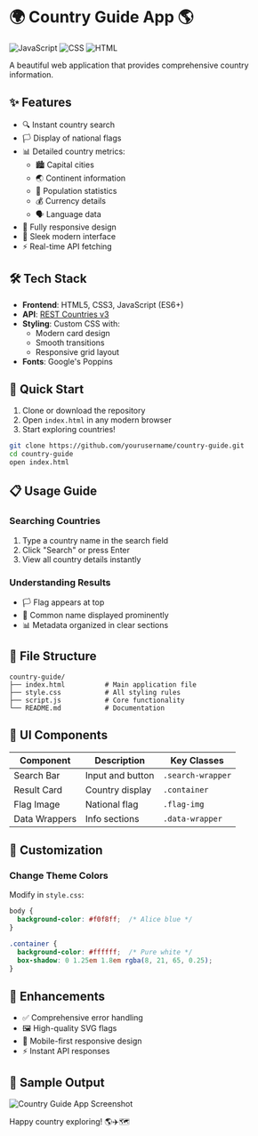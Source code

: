# 🌍 Country Guide App 🌎

![JavaScript](https://img.shields.io/badge/JavaScript-ES6+-yellow) ![CSS](https://img.shields.io/badge/CSS-3-blue) ![HTML](https://img.shields.io/badge/HTML-5-orange) 

A beautiful web application that provides comprehensive country information.

## ✨ Features

- 🔍 Instant country search
- 🏳️ Display of national flags
- 📊 Detailed country metrics:
  - 🏙️ Capital cities
  - 🌏 Continent information
  - 👥 Population statistics
  - 💰 Currency details
  - 🗣️ Language data
- 📱 Fully responsive design
- 🎨 Sleek modern interface
- ⚡ Real-time API fetching

## 🛠️ Tech Stack

- **Frontend**: HTML5, CSS3, JavaScript (ES6+)
- **API**: [REST Countries v3](https://restcountries.com/)
- **Styling**: Custom CSS with:
  - Modern card design
  - Smooth transitions
  - Responsive grid layout
- **Fonts**: Google's Poppins

## 🚀 Quick Start

1. Clone or download the repository
2. Open `index.html` in any modern browser
3. Start exploring countries!

```bash
git clone https://github.com/yourusername/country-guide.git
cd country-guide
open index.html
```

## 📋 Usage Guide

### Searching Countries
1. Type a country name in the search field
2. Click "Search" or press Enter
3. View all country details instantly

### Understanding Results
- 🏳️ Flag appears at top
- 📝 Common name displayed prominently
- 📊 Metadata organized in clear sections

## 📂 File Structure

```
country-guide/
├── index.html          # Main application file
├── style.css           # All styling rules
├── script.js           # Core functionality
└── README.md           # Documentation
```

## 🎨 UI Components

| Component | Description | Key Classes |
|-----------|-------------|-------------|
| Search Bar | Input and button | `.search-wrapper` |
| Result Card | Country display | `.container` |
| Flag Image | National flag | `.flag-img` |
| Data Wrappers | Info sections | `.data-wrapper` |

## 🔧 Customization

### Change Theme Colors
Modify in `style.css`:
```css
body {
  background-color: #f0f8ff;  /* Alice blue */
}

.container {
  background-color: #ffffff;  /* Pure white */
  box-shadow: 0 1.25em 1.8em rgba(8, 21, 65, 0.25);
}
```


## 🌟 Enhancements

- ✅ Comprehensive error handling
- 🖼️ High-quality SVG flags
- 📱 Mobile-first responsive design
- ⚡ Instant API responses

## 📸 Sample Output

![Country Guide App Screenshot](https://via.placeholder.com/600x400/9c88ff/ffffff?text=Country+Guide+App)


Happy country exploring! 🌎✈️🗺️
```
